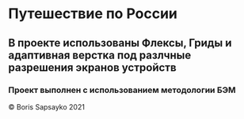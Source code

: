 # Путешествие по России

## В проекте использованы Флексы, Гриды и адаптивная верстка под разлчные разрешения экранов устройств

### Проект выполнен с использованием методологии БЭМ

&copy; Boris Sapsayko 2021